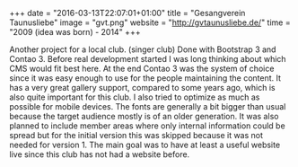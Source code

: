 +++
date = "2016-03-13T22:07:01+01:00"
title = "Gesangverein Taunusliebe"
image = "gvt.png"
website = "http://gvtaunusliebe.de/"
time = "2009 (idea was born) - 2014"
+++

Another project for a local club. (singer club) Done with Bootstrap 3 and Contao 3. Before real development started I was long thinking about which CMS would fit best here. At the end Contao 3 was the system of choice since it was easy enough to use for the people maintaining the content. It has a very great gallery support, compared to some years ago, which is also quite important for this club. I also tried to optimize as much as possible for mobile devices. The fonts are generally a bit bigger than usual because the target audience mostly is of an older generation. It was also planned to include member areas where only internal information could be spread but for the initial version this was skipped because it was not needed for version 1. The main goal was to have at least a useful website live since this club has not had a website before.